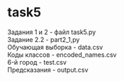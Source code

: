 # task5
Задания 1 и 2 - файл task5.py  
Задание 2.2 - part2_1,py   
Обучающая выборка - data.csv  
Коды классов - encoded_names.csv  
6-й город - test.csv  
Предсказания - output.csv  
